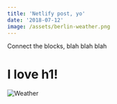 ```yaml
---
title: 'Netlify post, yo'
date: '2018-07-12'
image: /assets/berlin-weather.png
---
```

Connect the blocks, blah blah blah

# I love h1!

![Weather](/assets/berlin-weather.png)
